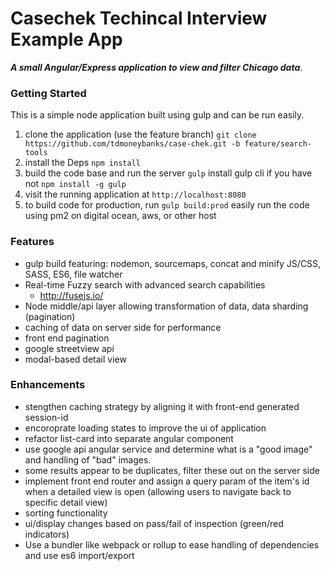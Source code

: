 # Casechek Techincal Interview Example App
***A small Angular/Express application to view and filter Chicago data***.

### Getting Started
This is a simple node application built using gulp and can be run easily.
1. clone the application (use the feature branch) `git clone https://github.com/tdmoneybanks/case-chek.git -b feature/search-tools`
2. install the Deps `npm install`
3. build the code base and run the server `gulp` install gulp cli if you have not `npm install -g gulp`
4. visit the running application at `http://localhost:8080`
5. to build code for production, run `gulp build:prod` easily run the code using pm2 on digital ocean, aws, or other host
### Features
* gulp build featuring: nodemon, sourcemaps, concat and minify JS/CSS, SASS, ES6, file watcher
* Real-time Fuzzy search with advanced search capabilities
    - http://fusejs.io/
* Node middle/api layer allowing transformation of data, data sharding (pagination)
* caching of data on server side for performance
* front end pagination
* google streetview api
* modal-based detail view

### Enhancements
* stengthen caching strategy by aligning it with front-end generated session-id
* encoroprate loading states to improve the ui of application
* refactor list-card into separate angular component
* use google api angular service and determine what is a "good image" and handling of "bad" images.
* some results appear to be duplicates, filter these out on the server side
* implement front end router and assign a query param of the item's id when a detailed view is open (allowing users to navigate back to specific detail view)
* sorting functionality
* ui/display changes based on pass/fail of inspection (green/red indicators)
* Use a bundler like webpack or rollup to ease handling of dependencies and use es6 import/export
